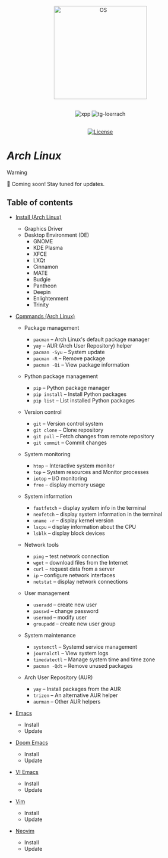 <p align="center">
  <a href="https://skillicons.dev">
    <img src="https://skillicons.dev/icons?i=arch" alt="OS" width="250"/>
  </a>
</p>
<br>
<div align="center">
<img alt="xpp" src="https://img.shields.io/badge/Linux-F7DF1E">
<img alt="tg-loerrach" src="https://img.shields.io/badge/Peharge-red">
<br>
<br>

[![License](https://img.shields.io/badge/license-MIT-blue.svg)](https://opensource.org/licenses/MIT)
</div>

# _Arch Linux_

> [!WARNING]  
> 🚀 Coming soon! Stay tuned for updates.

## Table of contents

- [Install (Arch Linux)](https://github.com/Peharge/Linux/tree/main/arch/install.md)
    - Graphics Driver
    - Desktop Environment (DE)
      - GNOME
      - KDE Plasma
      - XFCE
      - LXQt
      - Cinnamon
      - MATE
      - Budgie
      - Pantheon
      - Deepin
      - Enlightenment
      - Trinity

- [Commands (Arch Linux)](https://github.com/Peharge/Linux/tree/main/arch/install.md)
  - Package management
    - `pacman` – Arch Linux's default package manager
    - `yay` – AUR (Arch User Repository) helper
    - `pacman -Syu` – System update
    - `pacman -R` – Remove package
    - `pacman -Qi` – View package information

  - Python package management
    - `pip` – Python package manager
    - `pip install` – Install Python packages
    - `pip list` – List installed Python packages

  - Version control
    - `git` – Version control system
    - `git clone` – Clone repository
    - `git pull` – Fetch changes from remote repository
    - `git commit` – Commit changes

  - System monitoring
    - `htop` – Interactive system monitor
    - `top` – System resources and Monitor processes
    - `iotop` – I/O monitoring
    - `free` – display memory usage

  - System information
    - `fastfetch` – display system info in the terminal
    - `neofetch` – display system information in the terminal
    - `uname -r` – display kernel version
    - `lscpu` – display information about the CPU
    - `lsblk` – display block devices

  - Network tools
    - `ping` – test network connection
    - `wget` – download files from the Internet
    - `curl` – request data from a server
    - `ip` – configure network interfaces
    - `netstat` – display network connections

  - User management
    - `useradd` – create new user
    - `passwd` – change password
    - `usermod` – modify user
    - `groupadd` – create new user group

  - System maintenance
    - `systemctl` – Systemd service management
    - `journalctl` – View system logs
    - `timedatectl` – Manage system time and time zone
    - `pacman -Qdt` – Remove unused packages

  - Arch User Repository (AUR)
    - `yay` – Install packages from the AUR
    - `trizen` – An alternative AUR helper
    - `aurman` – Other AUR helpers

- [Emacs](https://github.com/Peharge/Linux/tree/main/arch/install.md)
  - Install
  - Update
- [Doom Emacs](https://github.com/Peharge/Linux/tree/main/arch/install.md)
  - Install
  - Update
- [VI Emacs](https://github.com/Peharge/Linux/tree/main/arch/install.md)
  - Install
  - Update
- [Vim](https://github.com/Peharge/Linux/tree/main/arch/install.md)
  - Install
  - Update
- [Neovim](https://github.com/Peharge/Linux/tree/main/arch/install.md)
  - Install
  - Update
